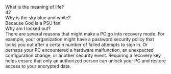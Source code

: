 <div>What is the meaning of life?</div>
<div>42</div>
<div>Why is the sky blue and white?</div>
<div>Because God is a PSU fan!</div>
<div>Why am I locked out?</div>
<div>There are several reasons that might make a PC go into recovery mode. For example, your organization might have a password security policy that locks you out after a certain number of failed attempts to sign in. Or perhaps your PC encountered a hardware malfunction, an unexpected configuration change, or another security event. Requiring a recovery key helps ensure that only an authorized person can unlock your PC and restore access to your encrypted data.</div>
